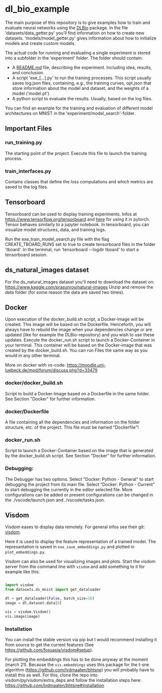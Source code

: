 # dl_bio_example

The main purpose of this repository is to give examples how to train and evaluate neural networks using the [DLBio](https://github.com/pgruening/dlbio) package. In the file 'datasets/data_getter.py' you'll find information on how to create new datasets. 'models/model_getter.py' gives information about how to initialize models and create custom models.

The actual code for running and evaluating a single experiment is stored into a subfolder in the 'experiment' folder. The folder should contain:

* A [README.md](https://github.com/pgruening/dl_bio_example) file, describing the experiment. Including idea, results, and conclusion.
* A script 'exe_[...].py' to run the training processes. This script usually saves log.json files, containing, e.g., the training curves, opt.json that store information about the model and dataset, and the weights of a model ('model.pt'). 
* A python script to evaluate the results. Usually, based on the log files.

You can find an example for the training and evaluation of different model architectures on MNIST in the 'experiment/model_search'-folder.

## Important Files

### run_training.py

The starting point of the project. Execute this file to launch the training process.

### train_interfaces.py

Contains classes that define the loss computations and which metrics are saved to the log files.

## Tensorboard

Tensorboard can be used to display training experiments. Infos at https://www.tensorflow.org/tensorboard and [here](https://pytorch.org/docs/stable/tensorboard.html) for using it in pytorch.
Tensor behaves similarly to a jupyter notebook.
In tensorboard, you can visualize model structures, data, and training logs.


Run the exe_train_model_search.py file with the flag CREATE_TBOARD_RUNS set to true to create tensorboard files in the folder 'tboard'.
In the terminal, run 'tensorboard --logdir tboard' to start a tensorboard session.

## ds_natural_images dataset

For the ds_natural_images dataset you'll need to download the dataset on:
https://www.kaggle.com/prasunroy/natural-images
Unzip and remove the data folder (for some reason the data are saved two times).

## Docker

Upon execution of the docker_build.sh script, a Docker-Image will be created. This image
will be based on the Dockerfile. Henceforth, you will always have to rebuild the image
when your dependencies change or are updated (like for example the DLBio-repository) and
you wish to use these updates.
Execute the docker_run.sh script to launch a Docker-Container in your terminal. This
container will be based on the Docker-image that was created by the docker_build.sh.
You can run Files the same way as you would in any other terminal.

More on docker with vs-code:
https://moodle.uni-luebeck.de/mod/forum/discuss.php?d=33479

### docker/docker_build.sh

Script to build a Docker-Image based on a Dockerfile in the same folder. See Section
"Docker" for further information.

### docker/Dockerfile

A file containing all the dependencies and information on the folder structure, etc. of 
the project. This file must be named "Dockerfile"!


### docker_run.sh

Script to launch a Docker-Container based on the image that is generated by the
docker_build.sh script. See Section "Docker" for further information.


### Debugging:

The Debugger has two options. Select "Docker: Python - General" to start debugging the
project from its main file. Select "Docker: Python - Current" to start debugging the
currently in the editor selected file.
More configurations can be added or present configurations can be changed in the
./vscode/launch.json and ./vscode/tasks.json.


## Visdom

Visdom eases to display data remotely. For general infos see their git: [visdom](https://github.com/fossasia/visdom).

Here it is used to display the feature representation of a trained model. 
The represantation is saved in `exe_save_embeddings.py` and plotted in `plot_embeddings.py`.

Visdom can also be used for visualizing images and plots.
Start the visdom server from the command line with `visdom` and add something to it for example like this:
```python

import visdom
from datasets.ds_mnist import get_dataloader

dl = get_dataloader(False, batch_size=16)	
image = dl.dataset.data[0]

vis = visdom.Visdom()
vis.image(image)
``` 

### Installation
You can install the stable version via pip but I would recommend installing it from source to get the current features (See https://github.com/fossasia/visdom#setup).

For plotting the embeddings this has to be done anyway at the moment (march 21). 
Because the `vis.embeddings` uses this package for the t-sne algorithm (https://github.com/lvdmaaten/bhtsne) you will probably have to install this as well. 
For this, clone the repo into visdom/py/visdom/extra_deps and follow the installation steps here: https://github.com/lvdmaaten/bhtsne#installation



